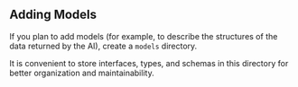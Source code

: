 ## Adding Models

If you plan to add models (for example, to describe the structures of the data returned by the AI), create a `models` directory.

It is convenient to store interfaces, types, and schemas in this directory for better organization and maintainability.
